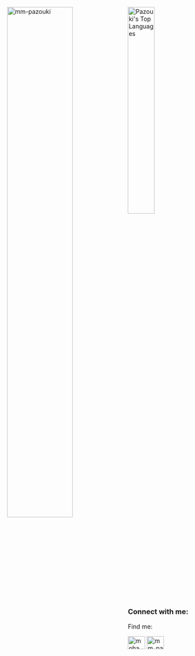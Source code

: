 <img align="left" src="https://github-readme-stats.vercel.app/api?username=mm-pazouki&show_icons=true&locale=en&repo=convoychat&theme=vue" width="55%"
    alt="mm-pazouki" />
<img src="https://github-readme-stats.vercel.app/api/top-langs/?username=mm-pazouki&show_icons=true&theme=vue"  width="35%" alt="Pazouki's Top Languages">
<h3 align="left">Connect with me:</h3>
<p align="left">
  <p>Find me:</p>
  <a href="https://www.linkedin.com/in/mohammad-mehdi-pazouki/" target="blank"><img align="center"
      src="https://raw.githubusercontent.com/rahuldkjain/github-profile-readme-generator/master/src/images/icons/Social/linked-in-alt.svg"
      alt="mohammad mehdi pazouki" height="30" width="40" /></a>
  <a href="https://instagram.com/mm_pazouki" target="blank"><img align="center"
      src="https://raw.githubusercontent.com/rahuldkjain/github-profile-readme-generator/master/src/images/icons/Social/instagram.svg"
      alt="mm_pazouki" height="30" width="40" /></a>
</p>
